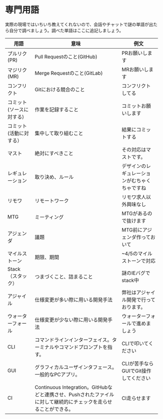 # 専門用語

実際の現場ではいちいち教えてくれないので、会話やチャットで謎の単語が出たら自分で調べましょう。調べた単語はここに追記しましょう。

| 用語 | 意味 | 例文 |
| --- | --- | --- |
| プルリク\(PR\) | Pull Requestのこと\(GitHub\) | PRお願いします |
| マジリク\(MR\) | Merge Requestのこと\(GitLab\) | MRお願いします |
| コンフリクト | Gitにおける競合のこと | コンフリクトしてる |
| コミット\(ソースに対する\) | 作業を記録すること | コミットお願いします |
| コミット\(活動に対する） | 集中して取り組むこと | 結果にコミットする |
| マスト | 絶対にすべきこと | その対応はマストです。 |
| レギュレーション | 取り決め、ルール | デザインのレギュレーションがむちゃくちゃですね |
| リモワ | リモートワーク | リモワ求人以外興味なし |
| MTG | ミーティング | MTGがあるので抜けます |
| アジェンダ | 議題 | MTG前にアジェンダ作っておいて |
| マイルストーン | 期限、期間 | ~4/5のマイルストーンで対応 |
| Stack（スタック） | つまづくこと、詰まること | 謎のIEバグでstack中 |
| アジャイル | 仕様変更が多い際に用いる開発手法 | 弊社はアジャイル開発で行っております。 |
| ウォーターフォール | 仕様変更が少ない際に用いる開発手法 | ウォーターフォールで進めましょう |
| CLI | コマンドラインインターフェイス。ターミナルやコマンドプロンプトを指す。 | CLIで叩いてください |
| GUI | グラフィカルユーザインタフェース。一般的なPCアプリ。 | CLIが苦手ならGUIでGit操作してください |
| CI | Continuous Integration。GitHubなどと連携させ、Pushされたファイルに対して継続的にチェックを走らせることができる。 | CI走らせます |

